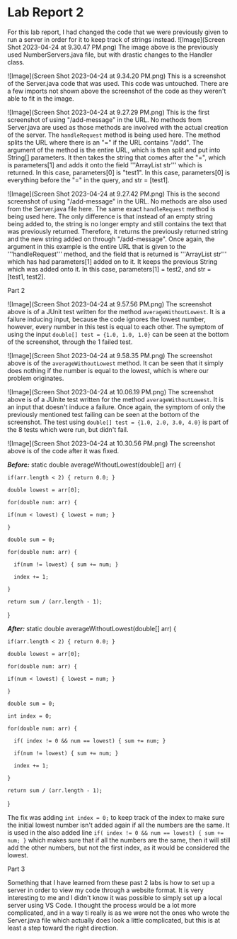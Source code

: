 # Lab Report 2

For this lab report, I had changed the code that we were previously given to run a server in order for it to keep track of strings instead.
![Image](Screen Shot 2023-04-24 at 9.30.47 PM.png)
The image above is the previously used NumberServers.java file, but with drastic changes to the Handler class.

![Image](Screen Shot 2023-04-24 at 9.34.20 PM.png)
This is a screenshot of the Server.java code that was used. This code was untouched. There are a few imports not shown above the screenshot of the code as they weren't able to fit in the image.

![Image](Screen Shot 2023-04-24 at 9.27.29 PM.png)
This is the first screenshot of using "/add-message" in the URL. No methods from Server.java are used as those methods are involved with the actual creation of the server. The ```handleRequest``` method is being used here. The method splits the URL where there is an "=" if the URL contains "/add". The argument of the method is the entire URL, which is then split and put into String[] parameters. It then takes the string that comes after the "=", which is parameters[1] and adds it onto the field '''ArrayList<String> str''' which is returned. In this case, parameters[0] is "test1". In this case, parameters[0] is everything before the "=" in the query, and str = [test1]. 

![Image](Screen Shot 2023-04-24 at 9.27.42 PM.png)
This is the second screenshot of using "/add-message" in the URL. No methods are also used from the Server.java file here. The same exact ```handleRequest``` method is being used here. The only difference is that instead of an empty string being added to, the string is no longer empty and still contains the text that was previously returned. Therefore, it returns the previously returned string and the new string added on through "/add-message". Once again, the argument in this example is the entire URL that is given to the '''handleRequest''' method, and the field that is returned is '''ArrayList<String> str''' which has had parameters[1] added on to it. It keeps the previous String which was added onto it. In this case, parameters[1] = test2, and str = [test1, test2]. 

Part 2

![Image](Screen Shot 2023-04-24 at 9.57.56 PM.png)
The screenshot above is of a JUnit test written for the method ```averageWithoutLowest```. It is a failure inducing input, because the code ignores the lowest number, however, every number in this test is equal to each other. The symptom of using the input ```double[] test = {1.0, 1.0, 1.0}``` can be seen at the bottom of the screenshot, through the 1 failed test. 

![Image](Screen Shot 2023-04-24 at 9.58.35 PM.png)
The screenshot above is of the ```averageWithoutLowest``` method. It can be seen that it simply does nothing if the number is equal to the lowest, which is where our problem originates.

![Image](Screen Shot 2023-04-24 at 10.06.19 PM.png)
The screenshot above is of a JUnite test written for the method ```averageWithoutLowest```. It is an input that doesn't induce a failure. Once again, the symptom of only the previously mentioned test failing can be seen at the bottom of the screenshot. The test using ```double[] test = {1.0, 2.0, 3.0, 4.0}``` is part of the 8 tests which were run, but didn't fail. 

![Image](Screen Shot 2023-04-24 at 10.30.56 PM.png)
The screenshot above is of the code after it was fixed.

***Before:***
  static double averageWithoutLowest(double[] arr) {

    if(arr.length < 2) { return 0.0; }
      
    double lowest = arr[0];
      
    for(double num: arr) {
      
    if(num < lowest) { lowest = num; }
   
    }
    
    double sum = 0;
    
    for(double num: arr) {
    
      if(num != lowest) { sum += num; }
      
      index += 1;
    
    }
    
    return sum / (arr.length - 1);
  
  }

***After:***
  static double averageWithoutLowest(double[] arr) {

    if(arr.length < 2) { return 0.0; }
      
    double lowest = arr[0];
      
    for(double num: arr) {
      
    if(num < lowest) { lowest = num; }
   
    }
    
    double sum = 0;
    
    int index = 0;
    
    for(double num: arr) {
      
      if( index != 0 && num == lowest) { sum += num; }
      
      if(num != lowest) { sum += num; }
      
      index += 1;
    
    }
    
    return sum / (arr.length - 1);
  
  }
  
The fix was adding ```int index = 0;``` to keep track of the index to make sure the initial lowest number isn't added again if all the numbers are the same. It is used in the also added line ```if( index != 0 && num == lowest) { sum += num; }``` which makes sure that if all the numbers are the same, then it will still add the other numbers, but not the first index, as it would be considered the lowest. 

Part 3

Something that I have learned from these past 2 labs is how to set up a server in order to view my code through a website format. It is very interesting to me and I didn't know it was possible to simply set up a local server using VS Code. I thought the process would be a lot more complicated, and in a way ti really is as we were not the ones who wrote the Server.java file which actually does look a little complicated, but this is at least a step toward the right direction. 
